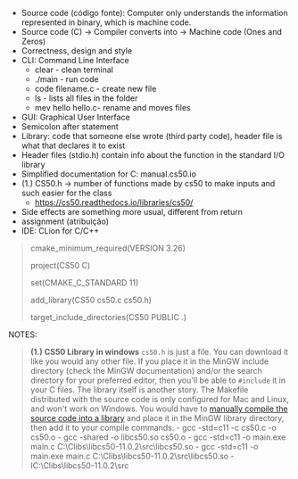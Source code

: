 - Source code (código fonte): Computer only understands the information represented in binary, which is machine code.
- Source code (C) -> Compiler converts into -> Machine code (Ones and Zeros)
- Correctness, design and style
- CLI: Command Line Interface
	- clear - clean terminal
	- ./main - run code
	- code filename.c - create new file
	- ls - lists all files in the folder
	- mev hello hello.c- rename and moves files
- GUI: Graphical User Interface
- Semicolon after statement
- Library: code that someone else wrote (third party code), header file is what that declares it to exist
- Header files (stdio.h) contain info about the function in the standard I/O library
- Simplified documentation for C: manual.cs50.io
- (1.) CS50.h -> number of functions made by cs50 to make inputs and such easier for the class
	- https://cs50.readthedocs.io/libraries/cs50/
- Side effects are something more usual, different from return
- assignment (atribuição)
- IDE: CLion for C/C++
>	cmake_minimum_required(VERSION 3.26)
>	
>	project(CS50 C)
>	
>	set(CMAKE_C_STANDARD 11)
>	
>	add_library(CS50 cs50.c cs50.h)
>	
>	target_include_directories(CS50 PUBLIC .)

NOTES:

> **(1.) CS50 Library in windows**
> `cs50.h` is just a file. You can download it like you would any other file. If you place it in the MinGW include directory (check the MinGW documentation) and/or the search directory for your preferred editor, then you'll be able to `#include` it in your C files.
	The library itself is another story. The Makefile distributed with the source code is only configured for Mac and Linux, and won't work on Windows. You would have to [manually compile the source code into a library](https://www.codeproject.com/Articles/84461/MinGW-Static-and-Dynamic-Libraries) and place it in the MinGW library directory, then add it to your compile commands.
	- gcc -std=c11 -c cs50.c -o cs50.o
	- gcc -shared -o libcs50.so cs50.o
	- gcc -std=c11 -o main.exe main.c C:\Clibs\libcs50-11.0.2\src\libcs50.so
	- gcc -std=c11 -o main.exe main.c C:\Clibs\libcs50-11.0.2\src\libcs50.so -IC:\Clibs\libcs50-11.0.2\src